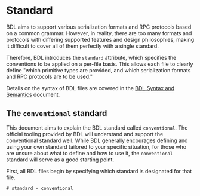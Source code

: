 # Standard

BDL aims to support various serialization formats and RPC protocols based on a common grammar.
However, in reality, there are too many formats and protocols with differing supported features
and design philosophies, making it difficult to cover all of them perfectly with a single standard.

Therefore, BDL introduces the `standard` attribute,
which specifies the conventions to be applied on a per-file basis.
This allows each file to clearly define
"which primitive types are provided, and which serialization formats and RPC protocols are to be used."

Details on the syntax of BDL files are covered in the [BDL Syntax and Semantics](./syntax.md) document.

## The `conventional` standard

This document aims to explain the BDL standard called `conventional`.
The official tooling provided by BDL will understand and support the conventional standard well.
While BDL generally encourages defining and using your own standard tailored to your specific situation,
for those who are unsure about what to define and how to use it,
the `conventional` standard will serve as a good starting point.

First, all BDL files begin by specifying which standard is designated for that file.

```bdl
# standard - conventional
```
